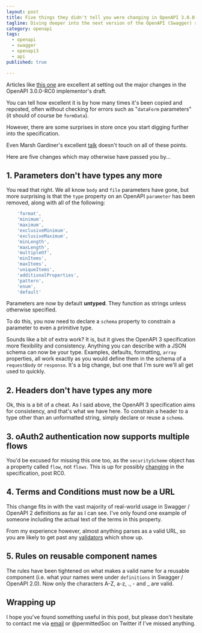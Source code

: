 ```yaml
---
layout: post
title: Five things they didn't tell you were changing in OpenAPI 3.0.0-RC0 
tagline: Diving deeper into the next version of the OpenAPI (Swagger) spec
category: openapi
tags:
  - openapi
  - swagger
  - openapi3
  - api
published: true

---
```

Articles like [this one](https://dzone.com/articles/what-you-need-to-know-about-oas-30) are 
excellent at setting out the major changes in the OpenAPI 3.0.0-RC0 implementor's draft.

You can tell how excellent it is by how many times it's been copied and reposted, often without
checking for errors such as "`dataForm` parameters" (it should of course be `formData`).

However, there are some surprises in store once you start digging further into the specification.

Even Marsh Gardiner's excellent [talk](https://youtu.be/4lBMQteMd6Y) doesn't touch on all of
these points.

Here are five changes which may otherwise have passed you by...

## 1. Parameters don't have types any more

You read that right. We all know `body` and `file` parameters have gone, but more surprising is
that the `type` property on an OpenAPI `parameter` has been removed, along with all of the
following:

```javascript
	'format',
	'minimum',
	'maximum',
	'exclusiveMinimum',
	'exclusiveMaximum',
	'minLength',
	'maxLength',
	'multipleOf',
	'minItems',
	'maxItems',
	'uniqueItems',
	'additionalProperties',
	'pattern',
	'enum',
	'default'
```

Parameters are now by default **untyped**. They function as strings unless otherwise specified.

To do this, you now need to declare a `schema` property to constrain a parameter to even a
primitive type.

Sounds like a bit of extra work? It is, but it gives the OpenAPI 3 specification more 
flexibility and consistency. Anything you can describe with a JSON schema can now be your
type. Examples, defaults, formatting, `array` properties, all work exactly as you would
define them in the schema of a `requestBody` or `response`. It's a big change, but one that I'm sure
we'll all get used to quickly.

## 2. Headers don't have types any more

Ok, this is a bit of a cheat. As I said above, the OpenAPI 3 specification aims for 
consistency, and that's what we have here. To constrain a header to a type other than an
unformatted string, simply declare or reuse a `schema`.

## 3. oAuth2 authentication now supports multiple flows

You'd be excused for missing this one too, as the `securityScheme` object has a property called
`flow`, not `flows`. This is up for possibly [changing](https://github.com/OAI/OpenAPI-Specification/issues/967) in the specification, post RC0.

## 4. Terms and Conditions must now be a URL

This change fits in with the vast majority of real-world usage in Swagger / OpenAPI 2 definitions
as far as I can see. I've only found one example of someone including the actual text of the terms
in this property.

From my experience however, almost anything parses as a valid URL, so you are likely to get past
any [validators](https://github.com/mermade/swagger2openapi) which show up.

## 5. Rules on reusable component names

The rules have been tightened on what makes a valid name for a reusable component (i.e. 
what your names were under `definitions` in Swagger / OpenAPI 2.0). Now only the characters
A-Z, a-z, ., - and _ are valid.

## Wrapping up

I hope you've found something useful in this post, but please don't hesitate to contact me via
[email](mailto:mike.ralphson@gmail.com) or @permittedSoc on Twitter if I've missed anything.
